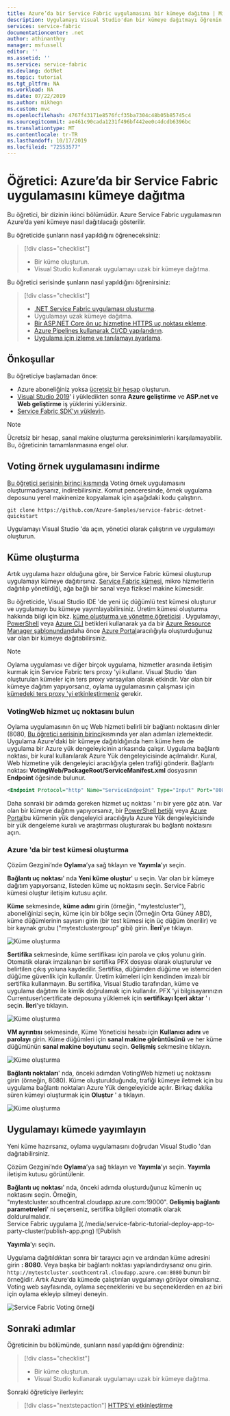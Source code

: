 ```yaml
---
title: Azure’da bir Service Fabric uygulamasını bir kümeye dağıtma | Microsoft Docs
description: Uygulamayı Visual Studio'dan bir kümeye dağıtmayı öğrenin.
services: service-fabric
documentationcenter: .net
author: athinanthny
manager: msfussell
editor: ''
ms.assetid: ''
ms.service: service-fabric
ms.devlang: dotNet
ms.topic: tutorial
ms.tgt_pltfrm: NA
ms.workload: NA
ms.date: 07/22/2019
ms.author: mikhegn
ms.custom: mvc
ms.openlocfilehash: 4767f43171e8576fcf35ba7304c48b05b85745c4
ms.sourcegitcommit: ae461c90cada1231f496bf442ee0c4dcdb6396bc
ms.translationtype: MT
ms.contentlocale: tr-TR
ms.lasthandoff: 10/17/2019
ms.locfileid: "72553577"
---
```

# <a name="tutorial-deploy-a-service-fabric-application-to-a-cluster-in-azure"></a>Öğretici: Azure’da bir Service Fabric uygulamasını kümeye dağıtma

Bu öğretici, bir dizinin ikinci bölümüdür. Azure Service Fabric uygulamasının Azure’da yeni kümeye nasıl dağıtılacağı gösterilir.

Bu öğreticide şunların nasıl yapıldığını öğreneceksiniz:
> [!div class="checklist"]
> * Bir küme oluşturun.
> * Visual Studio kullanarak uygulamayı uzak bir kümeye dağıtma.

Bu öğretici serisinde şunların nasıl yapıldığını öğrenirsiniz:
> [!div class="checklist"]
> * [.NET Service Fabric uygulaması oluşturma](service-fabric-tutorial-create-dotnet-app.md).
> * Uygulamayı uzak kümeye dağıtma.
> * [Bir ASP.NET Core ön uç hizmetine HTTPS uç noktası ekleme](service-fabric-tutorial-dotnet-app-enable-https-endpoint.md).
> * [Azure Pipelines kullanarak CI/CD yapılandırın](service-fabric-tutorial-deploy-app-with-cicd-vsts.md).
> * [Uygulama için izleme ve tanılamayı ayarlama](service-fabric-tutorial-monitoring-aspnet.md).

## <a name="prerequisites"></a>Önkoşullar

Bu öğreticiye başlamadan önce:

* Azure aboneliğiniz yoksa [ücretsiz bir hesap](https://azure.microsoft.com/free/?WT.mc_id=A261C142F) oluşturun.
* [Visual Studio 2019](https://www.visualstudio.com/)' i yükledikten sonra **Azure geliştirme** ve **ASP.net ve Web geliştirme** iş yüklerini yüklersiniz.
* [Service Fabric SDK'yı yükleyin](service-fabric-get-started.md).

> [!NOTE]
> Ücretsiz bir hesap, sanal makine oluşturma gereksinimlerini karşılamayabilir. Bu, öğreticinin tamamlanmasına engel olur.

## <a name="download-the-voting-sample-application"></a>Voting örnek uygulamasını indirme

[Bu öğretici serisinin birinci kısmında](service-fabric-tutorial-create-dotnet-app.md) Voting örnek uygulamasını oluşturmadıysanız, indirebilirsiniz. Komut penceresinde, örnek uygulama deposunu yerel makinenize kopyalamak için aşağıdaki kodu çalıştırın.

```git
git clone https://github.com/Azure-Samples/service-fabric-dotnet-quickstart 
```

Uygulamayı Visual Studio 'da açın, yönetici olarak çalıştırın ve uygulamayı oluşturun.

## <a name="create-a-cluster"></a>Küme oluşturma

Artık uygulama hazır olduğuna göre, bir Service Fabric kümesi oluşturup uygulamayı kümeye dağıtırsınız. [Service Fabric kümesi](https://docs.microsoft.com/azure/service-fabric/service-fabric-deploy-anywhere), mikro hizmetlerin dağıtılıp yönetildiği, ağa bağlı bir sanal veya fiziksel makine kümesidir.

Bu öğreticide, Visual Studio IDE 'de yeni üç düğümlü test kümesi oluşturur ve uygulamayı bu kümeye yayımlayabilirsiniz. Üretim kümesi oluşturma hakkında bilgi için bkz. [küme oluşturma ve yönetme öğreticisi](service-fabric-tutorial-create-vnet-and-windows-cluster.md) . Uygulamayı, [PowerShell](./scripts/service-fabric-powershell-create-secure-cluster-cert.md) veya [Azure CLI](./scripts/cli-create-cluster.md) betikleri kullanarak ya da bir [Azure Resource Manager şablonundan](service-fabric-tutorial-create-vnet-and-windows-cluster.md)daha önce [Azure Portal](https://portal.azure.com)aracılığıyla oluşturduğunuz var olan bir kümeye dağıtabilirsiniz.

> [!NOTE]
> Oylama uygulaması ve diğer birçok uygulama, hizmetler arasında iletişim kurmak için Service Fabric ters proxy 'yi kullanır. Visual Studio 'dan oluşturulan kümeler için ters proxy varsayılan olarak etkindir. Var olan bir kümeye dağıtım yapıyorsanız, oylama uygulamasının çalışması için [kümedeki ters proxy 'yi etkinleştirmeniz](service-fabric-reverseproxy-setup.md) gerekir.


### <a name="find-the-votingweb-service-endpoint"></a>VotingWeb hizmet uç noktasını bulun

Oylama uygulamasının ön uç Web hizmeti belirli bir bağlantı noktasını dinler (8080, [Bu öğretici serisinin birinci](service-fabric-tutorial-create-dotnet-app.md)kısmında yer alan adımları izlemektedir. Uygulama Azure'daki bir kümeye dağıtıldığında hem küme hem de uygulama bir Azure yük dengeleyicinin arkasında çalışır. Uygulama bağlantı noktası, bir kural kullanılarak Azure Yük dengeleyicisinde açılmalıdır. Kural, Web hizmetine yük dengeleyici aracılığıyla gelen trafiği gönderir. Bağlantı noktası **VotingWeb/PackageRoot/ServiceManifest.xml** dosyasının **Endpoint** öğesinde bulunur. 

```xml
<Endpoint Protocol="http" Name="ServiceEndpoint" Type="Input" Port="8080" />
```

Daha sonraki bir adımda gereken hizmet uç noktası ' nı bir yere göz atın.  Var olan bir kümeye dağıtım yapıyorsanız, bir [PowerShell betiği](./scripts/service-fabric-powershell-open-port-in-load-balancer.md) veya [Azure Portal](https://portal.azure.com)bu kümenin yük dengeleyici aracılığıyla Azure Yük dengeleyicisinde bir yük dengeleme kuralı ve araştırması oluşturarak bu bağlantı noktasını açın.

### <a name="create-a-test-cluster-in-azure"></a>Azure 'da bir test kümesi oluşturma
Çözüm Gezgini’nde **Oylama**’ya sağ tıklayın ve **Yayımla**’yı seçin.

**Bağlantı uç noktası**' nda **Yeni küme oluştur**' u seçin.  Var olan bir kümeye dağıtım yapıyorsanız, listeden küme uç noktasını seçin.  Service Fabric kümesi oluştur iletişim kutusu açılır.

**Küme** sekmesinde, **küme adını** girin (örneğin, "mytestcluster"), aboneliğinizi seçin, küme için bir bölge seçin (Örneğin Orta Güney ABD), küme düğümlerinin sayısını girin (bir test kümesi için üç düğüm önerilir) ve bir kaynak grubu ("mytestclustergroup" gibi) girin. **İleri**’ye tıklayın.

![Küme oluşturma](./media/service-fabric-tutorial-deploy-app-to-party-cluster/create-cluster.png)

**Sertifika** sekmesinde, küme sertifikası için parola ve çıkış yolunu girin. Otomatik olarak imzalanan bir sertifika PFX dosyası olarak oluşturulur ve belirtilen çıkış yoluna kaydedilir.  Sertifika, düğümden düğüme ve istemciden düğüme güvenlik için kullanılır.  Üretim kümeleri için kendinden imzalı bir sertifika kullanmayın.  Bu sertifika, Visual Studio tarafından, küme ve uygulama dağıtımı ile kimlik doğrulamak için kullanılır. PFX 'yi bilgisayarınızın Currentuser\certificate deposuna yüklemek için **sertifikayı Içeri aktar** ' ı seçin.  **İleri**’ye tıklayın.

![Küme oluşturma](./media/service-fabric-tutorial-deploy-app-to-party-cluster/certificate.png)

**VM ayrıntısı** sekmesinde, Küme Yöneticisi hesabı için **Kullanıcı adını** ve **parolayı** girin.  Küme düğümleri için **sanal makine görüntüsünü** ve her küme düğümünün **sanal makine boyutunu** seçin.  **Gelişmiş** sekmesine tıklayın.

![Küme oluşturma](./media/service-fabric-tutorial-deploy-app-to-party-cluster/vm-detail.png)

**Bağlantı noktaları**' nda, önceki adımdan VotingWeb hizmeti uç noktasını girin (örneğin, 8080).  Küme oluşturulduğunda, trafiği kümeye iletmek için bu uygulama bağlantı noktaları Azure Yük dengeleyicide açılır.  Birkaç dakika süren kümeyi oluşturmak için **Oluştur** ' a tıklayın.

![Küme oluşturma](./media/service-fabric-tutorial-deploy-app-to-party-cluster/advanced.png)

## <a name="publish-the-application-to-the-cluster"></a>Uygulamayı kümede yayımlayın

Yeni küme hazırsanız, oylama uygulamasını doğrudan Visual Studio 'dan dağıtabilirsiniz.

Çözüm Gezgini’nde **Oylama**’ya sağ tıklayın ve **Yayımla**’yı seçin. **Yayımla** iletişim kutusu görüntülenir.

**Bağlantı uç noktası**' nda, önceki adımda oluşturduğunuz kümenin uç noktasını seçin.  Örneğin, "mytestcluster.southcentral.cloudapp.azure.com:19000". **Gelişmiş bağlantı parametreleri**' ni seçerseniz, sertifika bilgileri otomatik olarak doldurulmalıdır.  
Service Fabric uygulama ](./media/service-fabric-tutorial-deploy-app-to-party-cluster/publish-app.png) ![Publish

**Yayımla**’yı seçin.

Uygulama dağıtıldıktan sonra bir tarayıcı açın ve ardından küme adresini girin **: 8080**. Veya başka bir bağlantı noktası yapılandırdıysanız onu girin. `http://mytestcluster.southcentral.cloudapp.azure.com:8080` bunun bir örneğidir. Artık Azure'da kümede çalıştırılan uygulamayı görüyor olmalısınız. Voting web sayfasında, oylama seçeneklerini ve bu seçeneklerden en az biri için oylama ekleyip silmeyi deneyin.

![Service Fabric Voting örneği](./media/service-fabric-tutorial-deploy-app-to-party-cluster/application-screenshot-new-azure.png)


## <a name="next-steps"></a>Sonraki adımlar
Öğreticinin bu bölümünde, şunların nasıl yapıldığını öğrendiniz:

> [!div class="checklist"]
> * Bir küme oluşturun.
> * Visual Studio kullanarak uygulamayı uzak bir kümeye dağıtma.

Sonraki öğreticiye ilerleyin:
> [!div class="nextstepaction"]
> [HTTPS'yi etkinleştirme](service-fabric-tutorial-dotnet-app-enable-https-endpoint.md)
